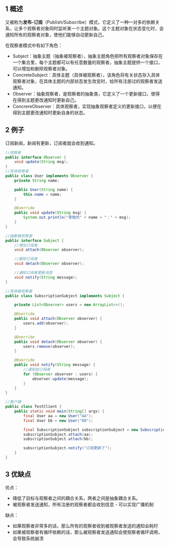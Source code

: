 ## 1 概述

又被称为**发布-订阅**（Publish/Subscribe）模式，它定义了一种一对多的依赖关系，让多个观察者对象同时监听某一个主题对象。这个主题对象在状态变化时，会通知所有的观察者对象，使他们能够自动更新自己。

在观察者模式中有如下角色：

- Subject：抽象主题（抽象被观察者），抽象主题角色把所有观察者对象保存在一个集合里，每个主题都可以有任意数量的观察者，抽象主题提供一个接口，可以增加和删除观察者对象。
- ConcreteSubject：具体主题（具体被观察者），该角色将有关状态存入具体观察者对象，在具体主题的内部状态发生改变时，给所有注册过的观察者发送通知。
- Observer：抽象观察者，是观察者的抽象类，它定义了一个更新接口，使得在得到主题更改通知时更新自己。
- ConcrereObserver：具体观察者，实现抽象观察者定义的更新接口，以便在得到主题更改通知时更新自身的状态。

## 2 例子

订阅新闻，新闻有更新，订阅者就会收到通知。

```java
//观察者
public interface Observer {
    void update(String msg);
}
//具体观察者
public class User implements Observer {
    private String name;

    public User(String name) {
        this.name = name;
    }

    @Override
    public void update(String msg) {
        System.out.println("尊敬的" + name + "：" + msg);
    }
}

//抽象被观察者
public interface Subject {
    //增加订阅者
    void attach(Observer observer);

    //删除订阅者
    void detach(Observer observer);

    //通知订阅者更新消息
    void notify(String message);
}

//具体被观察者
public class SubscriptionSubject implements Subject {

    private List<Observer> users = new ArrayList<>();

    @Override
    public void attach(Observer observer) {
        users.add(observer);
    }

    @Override
    public void detach(Observer observer) {
        users.remove(observer);
    }

    @Override
    public void notify(String message) {
        //通知给订阅者
        for (Observer observer : users) {
            observer.update(message);
        }
    }
}

//客户端
public class TestClient {
    public static void main(String[] args) {
        final User aa = new User("AA");
        final User bb = new User("BB");

        final SubscriptionSubject subscriptionSubject = new SubscriptionSubject();
        subscriptionSubject.attach(aa);
        subscriptionSubject.attach(bb);

        subscriptionSubject.notify("订阅更新了");
    }
}

```

## 3 优缺点

优点：

- 降低了目标与观察者之间的耦合关系，两者之间是抽象耦合关系。
- 被观察者发送通知，所有注册的观察者都会收到信息 - 可以实现广播机制

缺点：

- 如果观察者非常多的话，那么所有的观察者收到被观察者发送的通知会耗时
- 如果被观察者有循环依赖的话，那么被观察者发送通知会使观察者循环调用，会导致系统崩溃